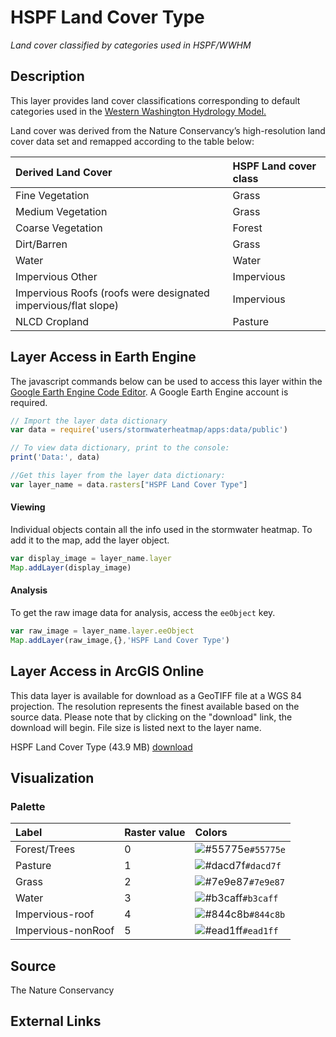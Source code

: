 HSPF Land Cover Type
================

*Land cover classified by categories used in HSPF/WWHM*

## Description

This layer provides land cover classifications corresponding to default
categories used in the [Western Washington Hydrology
Model.](https://ecology.wa.gov/Regulations-Permits/Guidance-technical-assistance/Stormwater-permittee-guidance-resources/Stormwater-manuals/Western-Washington-Hydrology-Model#latest)

Land cover was derived from the Nature Conservancy’s high-resolution
land cover data set and remapped according to the table below:

| Derived Land Cover                                             | HSPF Land cover class |
|:---------------------------------------------------------------|:----------------------|
| Fine Vegetation                                                | Grass                 |
| Medium Vegetation                                              | Grass                 |
| Coarse Vegetation                                              | Forest                |
| Dirt/Barren                                                    | Grass                 |
| Water                                                          | Water                 |
| Impervious Other                                               | Impervious            |
| Impervious Roofs (roofs were designated impervious/flat slope) | Impervious            |
| NLCD Cropland                                                  | Pasture               |

## Layer Access in Earth Engine

The javascript commands below can be used to access this layer within
the [Google Earth Engine Code
Editor](https://developers.google.com/earth-engine/guides/playground). A
Google Earth Engine account is required.

``` javascript
// Import the layer data dictionary
var data = require('users/stormwaterheatmap/apps:data/public')

// To view data dictionary, print to the console:
print('Data:', data)

//Get this layer from the layer data dictionary: 
var layer_name = data.rasters["HSPF Land Cover Type"]
```

#### Viewing

Individual objects contain all the info used in the stormwater heatmap.
To add it to the map, add the layer object.

``` javascript
var display_image = layer_name.layer
Map.addLayer(display_image)
```

#### Analysis

To get the raw image data for analysis, access the `eeObject` key.

``` javascript
var raw_image = layer_name.layer.eeObject
Map.addLayer(raw_image,{},'HSPF Land Cover Type')
```

## Layer Access in ArcGIS Online

This data layer is available for download as a GeoTIFF file at a WGS 84 projection. The resolution represents the finest  available based on the source data. Please note that by clicking on the "download" link, the download will begin. File size is listed next to the layer name.

HSPF Land Cover Type (43.9 MB) [download](https://storage.googleapis.com/live_data_layers/rasters/HSPF_Land_Cover_Type.tif)

## Visualization

### Palette

| Label              | Raster value | Colors                                                                    |
|:-------------------|:-------------|:--------------------------------------------------------------------------|
| Forest/Trees       | 0            | ![\#55775e](https://via.placeholder.com/15/55775e/000000?text=+)`#55775e` |
| Pasture            | 1            | ![\#dacd7f](https://via.placeholder.com/15/dacd7f/000000?text=+)`#dacd7f` |
| Grass              | 2            | ![\#7e9e87](https://via.placeholder.com/15/7e9e87/000000?text=+)`#7e9e87` |
| Water              | 3            | ![\#b3caff](https://via.placeholder.com/15/b3caff/000000?text=+)`#b3caff` |
| Impervious-roof    | 4            | ![\#844c8b](https://via.placeholder.com/15/844c8b/000000?text=+)`#844c8b` |
| Impervious-nonRoof | 5            | ![\#ead1ff](https://via.placeholder.com/15/ead1ff/000000?text=+)`#ead1ff` |

## Source

The Nature Conservancy

## External Links
